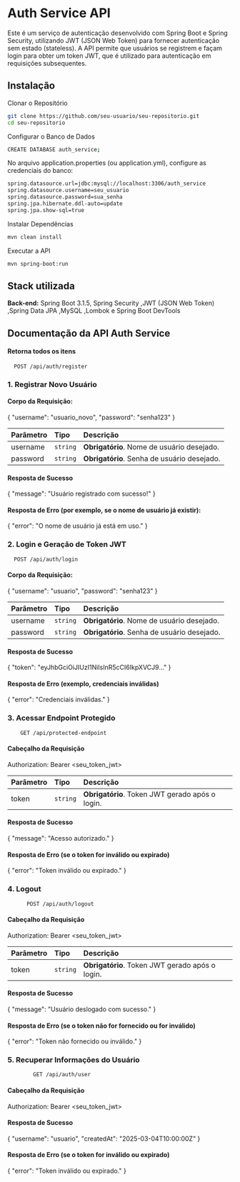 
# Auth Service API


Este é um serviço de autenticação desenvolvido com Spring Boot e Spring Security, utilizando JWT (JSON Web Token) para fornecer autenticação sem estado (stateless). A API permite que usuários se registrem e façam login para obter um token JWT, que é utilizado para autenticação em requisições subsequentes.

## Instalação

Clonar o Repositório

```bash
git clone https://github.com/seu-usuario/seu-repositorio.git
cd seu-repositorio

```

Configurar o Banco de Dados


```bash
CREATE DATABASE auth_service;

```
No arquivo application.properties (ou application.yml), configure as credenciais do banco:        

```bash
spring.datasource.url=jdbc:mysql://localhost:3306/auth_service
spring.datasource.username=seu_usuario
spring.datasource.password=sua_senha
spring.jpa.hibernate.ddl-auto=update
spring.jpa.show-sql=true


```

Instalar Dependências


```bash
mvn clean install

```


Executar a API



```bash
mvn spring-boot:run

```
## Stack utilizada

**Back-end:** Spring Boot 3.1.5,
Spring Security
,JWT (JSON Web Token)
,Spring Data JPA
,MySQL
,Lombok e
Spring Boot DevTools


## Documentação da API Auth Service


#### Retorna todos os itens

```http
  POST /api/auth/register
```

### **1. Registrar Novo Usuário**

#### Corpo da Requisição:

{
  "username": "usuario_novo",
  "password": "senha123"
}




| Parâmetro   | Tipo       | Descrição                                   |
| :---------- | :--------- | :------------------------------------------ |
| username     | `string` | **Obrigatório**. Nome de usuário desejado. |
| password	     | `string` | **Obrigatório**. Senha de usuário desejado. |

#### Resposta de Sucesso

{
  "message": "Usuário registrado com sucesso!"
}


#### Resposta de Erro (por exemplo, se o nome de usuário já existir):

{
  "error": "O nome de usuário já está em uso."
}


### **2. Login e Geração de Token JWT**

```http
  POST /api/auth/login
```

#### Corpo da Requisição:

{
  "username": "usuario",
  "password": "senha123"
}




| Parâmetro   | Tipo       | Descrição                                   |
| :---------- | :--------- | :------------------------------------------ |
| username     | `string` | **Obrigatório**. Nome de usuário desejado. |
| password	    | `string` | **Obrigatório**. Senha de usuário desejado. |



#### Resposta de Sucesso

{
  "token": "eyJhbGciOiJIUzI1NiIsInR5cCI6IkpXVCJ9..."
}


#### Resposta de Erro (exemplo, credenciais inválidas)

{
  "error": "Credenciais inválidas."
}



### **3. Acessar Endpoint Protegido**

```http
    GET /api/protected-endpoint
```
#### Cabeçalho da Requisição

  Authorization: Bearer <seu_token_jwt>

| Parâmetro   | Tipo       | Descrição                                   |
| :---------- | :--------- | :------------------------------------------ |
| token     | `string` | **Obrigatório**. Token JWT gerado após o login. |


#### Resposta de Sucesso
{
  "message": "Acesso autorizado."
}


#### Resposta de Erro (se o token for inválido ou expirado)

{
  "error": "Token inválido ou expirado."
}



### **4. Logout**

```http
      POST /api/auth/logout
```
#### Cabeçalho da Requisição

   Authorization: Bearer <seu_token_jwt>


| Parâmetro   | Tipo       | Descrição                                   |
| :---------- | :--------- | :------------------------------------------ |
| token     | `string` | **Obrigatório**. Token JWT gerado após o login. |


#### Resposta de Sucesso
{
  "message": "Usuário deslogado com sucesso."
}


#### Resposta de Erro (se o token não for fornecido ou for inválido)

{
  "error": "Token não fornecido ou inválido."
}

### **5. Recuperar Informações do Usuário**

```http
        GET /api/auth/user

```
#### Cabeçalho da Requisição

  Authorization: Bearer <seu_token_jwt>


#### Resposta de Sucesso
{
  "username": "usuario",
  "createdAt": "2025-03-04T10:00:00Z"
}


#### Resposta de Erro (se o token for inválido ou expirado)
{
  "error": "Token inválido ou expirado."
}
